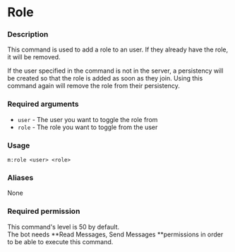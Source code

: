 # Role

### **Description**

This command is used to add a role to an user. If they already have the role, it will be removed.

If the user specified in the command is not in the server, a persistency will be created so that the role is added as soon as they join. Using this command again will remove the role from their persistency.

### **Required arguments**

* `user` - The user you want to toggle the role from
* `role` - The role you want to toggle from the user

### **Usage**

```
m:role <user> <role>
```

### **Aliases**

None

### **Required permission**

This command's level is 50 by default.\
The bot needs **Read Messages, Send Messages **permissions in order to be able to execute this command.

